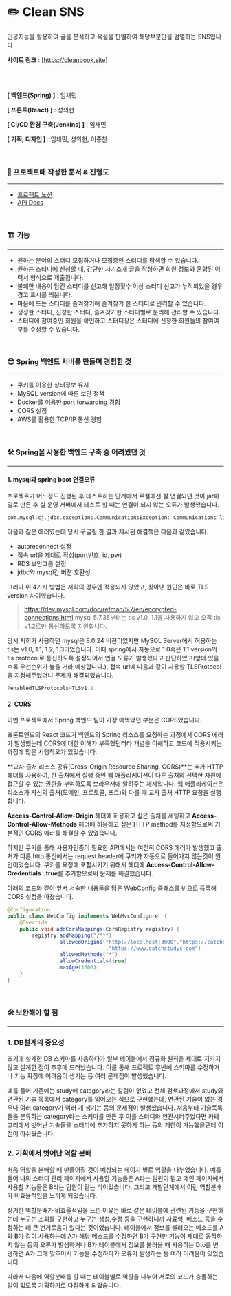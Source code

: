 # ✏️ Clean SNS

인공지능을 활용하여 글을 분석하고 욕설을 판별하여 해당부분만을 검열하는 SNS입니다

**사이트 링크** : [https://cleanbook.site]

<br/>

<br/>

**[ 백엔드(Spring) ]** : 임채민

**[ 프론트(React) ]** : 성의현

**[ CI/CD 환경 구축(Jenkins) ]** : 임채민

**[ 기획, 디자인 ]** : 임채민, 성의현, 이종찬

<br/>

### 📝 프로젝트때 작성한 문서 & 진행도

---

- [프로젝트 노션 ](https://alive-pocket-572.notion.site/c563651ed195442990dc9bf82388d13b)
- [API Docs](https://alive-pocket-572.notion.site/API-docs-e3d1ed1dd409449e95a791147423c39e)

<br/>

### 🏗️ 기능

---

- 원하는 분야의 스터디 모집하거나 모집중인 스터디를 탐색할 수 있습니다.
- 원하는 스터디에 신청할 때, 간단한 자기소개 글을 작성하면 회원 정보와 혼합된 이력서 형식으로 제출됩니다.
- 불쾌한 내용이 담긴 스터디를 신고해 일정횟수 이상 스터디 신고가 누적되었을 경우 경고 표시를 띄웁니다.
- 마음에 드는 스터디를 즐겨찾기해 즐겨찾기 한 스터디로 관리할 수 있습니다.
- 생성한 스터디, 신청한 스터디, 즐겨찾기한 스터디별로 분리해 관리할 수 있습니다.
- 스터디에 참여중인 회원을 확인하고 스터디장은 스터디에 신청한 회원들의 참여여부를 수정할 수 있습니다.

<br/>



### 😎 Spring 백엔드 서버를 만들며 경험한 것

---

- 쿠키를 이용한 상태정보 유지
- MySQL version에 따른 보안 정책
- Docker를 이용한 port forwarding 경험
- CORS 설정
- AWS를 활용한 TCP/IP 통신 경험

<br/>  

### 🛠️ Spring을 사용한 백엔드 구축 중 어려웠던 것

------

<h4>1. mysql과 spring boot 연결오류 </h4>

프로젝트가 어느정도 진행된 후 테스트하는 단계에서 로컬에선 잘 연결되던 것이 jar파일로 만든 후 실 운영 서버에서 테스트 할 때는 연결이 되지 않는 오류가 발생했습니다.

```cpp
com.mysql.cj.jdbc.exceptions.CommunicationsException: Communications link failure
```

다음과 같은 에러였는데 당시 구글링 한 결과 제시된 해결책은 다음과 같았습니다.

- autoreconnect 설정
- 접속 url을 제대로 작성(port번호, id, pw)
- RDS 보안그룹 설정
- jdbc와 mysql간 버젼 호환성

그러나 위 4가지 방법은 저희의 경우엔 적용되지 않았고, 찾아낸 원인은 바로 TLS version 차이였습니다.

> https://dev.mysql.com/doc/refman/5.7/en/encrypted-connections.html mysql 5.7.35부터는 tls v1.0, 1.1을 사용하지 않고 오직 tls v1.2로만 통신하도록 지원합니다.

당시 저희가 사용하던 mysql은 8.0.24 버젼이었지만 MySQL Server에서 허용하는 tls는 v1.0, 1.1, 1.2, 1.3이었습니다. 이때 spring에서 자동으로 1.0혹은 1.1 version의 tls protocol로 통신하도록 설정되어서 연결 오류가 발생했다고 판단하였고(앞에 있을 수록 우선순위가 높을 거라 예상합니다.), 접속 url에 다음과 같이 사용할 TLSProtocol을 지정해주었더니 문제가 해결되었습니다.

```cpp
?enabledTLSProtocols=TLSv1.2
```



<h4> 2. CORS </h4>

이번 프로젝트에서 Spring 백엔드 팀이 가장 애먹었던 부분은 CORS였습니다.

프론트엔드의 React 코드가 백엔드의 Spring 리소스를 요청하는 과정에서 CORS 에러가 발생했는데 CORS에 대한 이해가 부족했던터라 개념을 이해하고 코드에 적용시키는 과정에 많은 시행착오가 있었습니다.

**교차 출처 리소스 공유(Cross-Origin Resource Sharing, CORS)**는 추가 HTTP 헤더를 사용하여, 한 출처에서 실행 중인 웹 애플리케이션이 다른 출처의 선택한 자원에 접근할 수 있는 권한을 부여하도록 브라우저에 알려주는 체제입니다. 웹 애플리케이션은 리소스가 자신의 출처(도메인, 프로토콜, 포트)와 다를 때 교차 출처 HTTP 요청을 실행합니다.

**Access-Control-Allow-Origin** 헤더에 허용하고 싶은 출처를 세팅하고 **Access-Control-Allow-Methods** 헤더에 허용하고 싶은 HTTP method를 지정함으로써 기본적인 CORS 에러를 해결할 수 있었습니다. 

하지만 쿠키를 통해 사용자인증이 필요한 API에서는 여전히 CORS 에러가 발생했고 출처가 다른 http 통신에서는 request header에 쿠키가 자동으로 들어가지 않는것이 원인이었습니다. 쿠키를 요청에 포함시키기 위해서 헤더에 **Access-Control-Allow-Credentials : true**를 추가함으로써 문제를 해결했습니다.

아래의 코드와 같이 앞서 서술한 내용들을 담은 WebConfig 클래스를 빈으로 등록해 CORS 설정을 마쳤습니다.

```java
@Configuration
public class WebConfig implements WebMvcConfigurer {
    @Override
    public void addCorsMappings(CorsRegistry registry) {
        registry.addMapping("/**")
                .allowedOrigins("http://localhost:3000","https://catchstudys.com"
                                ,"https://www.catchstudys.com")
                .allowedMethods("*")
                .allowCredentials(true)
                .maxAge(3600);
    }
}
```

<br/>




### **🛠 보완해야 할 점**

---

### 1. **DB설계의 중요성**

초기에 설계한 DB 스키마를 사용하다가 일부 테이블에서 정규화 원칙을 제대로 지키지 않고 설계한 점이 추후에 드러났습니다. 이를 통해 프로젝트 후반에 스키마를 수정하거나 기능 확장에 어려움이 생기는 등 여러 문제점이 발생했습니다.

예를 들어 기존에는 study에 category라는 칼럼이 없었고 전체 검색과정에서 study와 연관된 기술 목록에서 category를 읽어오는 식으로 구현했는데, 연관된 기술이 없는 경우나 여러 category가 여러 개 생기는 등의 문제점이 발생했습니다. 처음부터 기술목록들을 분류하는 category라는 스키마를 만든 후 이를 스터디와 연관시켜주었다면 카테고리에서 벗어난 기술들을 스터디에 추가하지 못하게 하는 등의 제한이 가능했을텐데 이 점이 아쉬웠습니다.

### **2. 기획에서 벗어난 역할 분배**

처음 역할을 분배할 때 만들어질 것이 예상되는 페이지 별로 역할을 나누었습니다. 예를 들어 나의 스터디 관리 페이지에서 사용할 기능들은 A라는 팀원이 맡고 메인 페이지에서 사용할 기능들은 B라는 팀원이 맡는 식이었습니다. 그리고 개발단계에서 이런 역할분배가 비효율적임을 느끼게 되었습니다.

상기한 역할분배가 비효율적임을 느낀 이유는 바로 같은 테이블에 관련된 기능을 구현하는데 누구는 조회를 구현하고 누구는 생성,수정 등을 구현하니까 자료형, 메소드 등을 수정하는 데 큰 번거로움이 있다는 것이었습니다. 테이블에서 정보를 불러오는 메소드를 A와 B가 같이 사용하는데 A가 해당 메소드를 수정하면 B가 구현한 기능이 제대로 동작하지 않는 등의 오류가 발생하거나 B가 테이블에서 정보를 불러올 때 사용하는 Dto를 변경하면 A가 그에 맞추어서 기능을 수정하다가 오류가 발생하는 등 여러 어려움이 있었습니다.

따라서 다음에 역할분배를 할 때는 테이블별로 역할을 나누어 서로의 코드가 충돌하는 일이 없도록 기획하기로 다짐하게 되었습니다.

